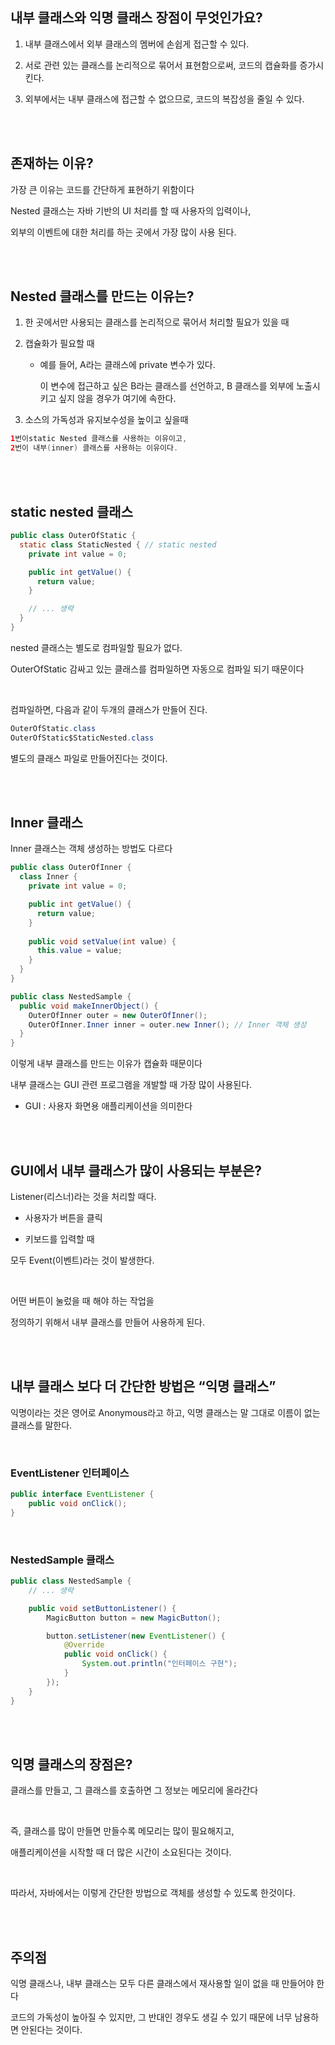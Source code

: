 ## 내부 클래스와 익명 클래스 장점이 무엇인가요?


1. 내부 클래스에서 외부 클래스의 멤버에 손쉽게 접근할 수 있다.

2. 서로 관련 있는 클래스를 논리적으로 묶어서 표현함으로써, 코드의 캡슐화를 증가시킨다.

3. 외부에서는 내부 클래스에 접근할 수 없으므로, 코드의 복잡성을 줄일 수 있다.



<br/><br/>

## 존재하는 이유?

가장 큰 이유는 코드를 간단하게 표현하기 위함이다

Nested 클래스는 자바 기반의 UI 처리를 할 때 사용자의 입력이나,

외부의 이벤트에 대한 처리를 하는 곳에서 가장 많이 사용 된다.

<br/><br/>

## Nested 클래스를 만드는 이유는?

1. 한 곳에서만 사용되는 클래스를 논리적으로 묶어서 처리할 필요가 있을 때
2. 캡슐화가 필요할 때
    - 예를 들어, A라는 클래스에 private 변수가 있다.
        
        이 변수에 접근하고 싶은 B라는 클래스를 선언하고, B 클래스를 외부에 노출시키고 싶지 않을 경우가 여기에 속한다.
        
3. 소스의 가독성과 유지보수성을 높이고 싶을때

```java
1번이static Nested 클래스를 사용하는 이유이고,
2번이 내부(inner) 클래스를 사용하는 이유이다.
```

<br/><br/>

## static nested 클래스

```java
public class OuterOfStatic {
  static class StaticNested { // static nested
    private int value = 0;

    public int getValue() {
      return value;
    }

    // ... 생략
  }
}
```

nested 클래스는 별도로 컴파일할 필요가 없다.

OuterOfStatic 감싸고 있는 클래스를 컴파일하면 자동으로 컴파일 되기 때문이다

<br/>

컴파일하면, 다음과 같이 두개의 클래스가 만들어 진다.

```java
OuterOfStatic.class
OuterOfStatic$StaticNested.class
```

별도의 클래스 파일로 만들어진다는 것이다.

<br/><br/>

## Inner 클래스

Inner 클래스는 객체 생성하는 방법도 다르다

```java
public class OuterOfInner {
  class Inner {
    private int value = 0;

    public int getValue() {
      return value;
    }
    
    public void setValue(int value) {
      this.value = value;
    }
  }
}

public class NestedSample {
  public void makeInnerObject() {
    OuterOfInner outer = new OuterOfInner();
    OuterOfInner.Inner inner = outer.new Inner(); // Inner 객체 생성
  }
}
```

이렇게 내부 클래스를 만드는 이유가 캡슐화 때문이다

내부 클래스는 GUI 관련 프로그램을 개발할 때 가장 많이 사용된다.

- GUI : 사용자 화면용 애플리케이션을 의미한다

<br/><br/>

## GUI에서 내부 클래스가 많이 사용되는 부분은?

Listener(리스너)라는 것을 처리할 때다.

- 사용자가 버튼을 클릭

- 키보드를 입력할 때

모두 Event(이벤트)라는 것이 발생한다.

<br/>

어떤 버튼이 눌렀을 때 해야 하는 작업을 

정의하기 위해서 내부 클래스를 만들어 사용하게 된다.

<br/><br/>

## 내부 클래스 보다 더 간단한 방법은 “익명 클래스”

익명이라는 것은 영어로 Anonymous라고 하고, 익명 클래스는 말 그대로 이름이 없는 클래스를 말한다.

<br/>

### EventListener 인터페이스

```java
public interface EventListener {
    public void onClick();
}
```

<br/>

### NestedSample 클래스

```java
public class NestedSample {
    // ... 생략

    public void setButtonListener() {
        MagicButton button = new MagicButton();

        button.setListener(new EventListener() {
            @Override
            public void onClick() {
                System.out.println("인터페이스 구현");
            }
        });
    }
}
```

<br/><br/>

## 익명 클래스의 장점은?

클래스를 만들고, 그 클래스를 호출하면 그 정보는 메모리에 올라간다

<br/>

즉, 클래스를 많이 만들면 만들수록 메모리는 많이 필요해지고,

애플리케이션을 시작할 때 더 많은 시간이 소요된다는 것이다.

<br/>

따라서, 자바에서는 이렇게 간단한 방법으로 객체를 생성할 수 있도록 한것이다.

<br/><br/>

## 주의점

익명 클래스나, 내부 클래스는 모두 다른 클래스에서 재사용할 일이 없을 때 만들어야 한다

코드의 가독성이 높아질 수 있지만, 그 반대인 경우도 생길 수 있기 때문에 너무 남용하면 안된다는 것이다.